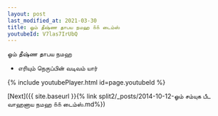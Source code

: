 ```yaml
---
layout: post
last_modified_at: 2021-03-30
title: ஓம் தீஷ்ண தாபய நமஹ ௧௧ டைம்ஸ்
youtubeId: V7las7IrUbQ
---
```

 
 
 ஓம் தீஷ்ண தாபய நமஹ  
 
 -  எரியும் நெருப்பின் வடிவம் யார் 
 
  
 
  
 
 
 
 
 
 


{% include youtubePlayer.html id=page.youtubeId %}
 
[Next]({{ site.baseurl }}{% link  split2/_posts/2014-10-12-ஓம் சம்யுக பீட வாஹனாய நமஹ ௧௧ டைம்ஸ்.md%})
 
